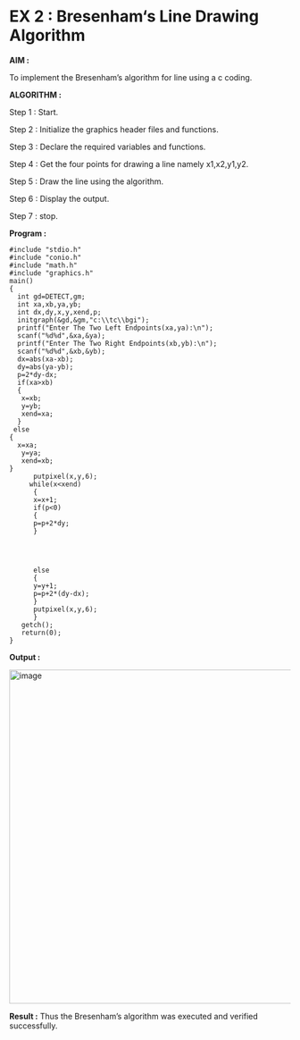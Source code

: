 # EX 2 : Bresenham‘s Line Drawing Algorithm

**AIM :**

 To  implement the Bresenham’s  algorithm for line using a c coding.

**ALGORITHM :**

   Step 1 : Start.
   
   Step 2 : Initialize the graphics header files and functions.

   Step 3 : Declare the required variables and functions.

   Step 4 : Get the four points for drawing a line namely x1,x2,y1,y2.

   Step 5 : Draw the line using the algorithm.

   Step  6 : Display the output.

   Step 7 : stop.

**Program :**

```
#include "stdio.h" 
#include "conio.h" 
#include "math.h" 
#include "graphics.h" 
main() 
{ 
  int gd=DETECT,gm; 
  int xa,xb,ya,yb; 
  int dx,dy,x,y,xend,p; 
  initgraph(&gd,&gm,"c:\\tc\\bgi"); 
  printf("Enter The Two Left Endpoints(xa,ya):\n"); 
  scanf("%d%d",&xa,&ya); 
  printf("Enter The Two Right Endpoints(xb,yb):\n"); 
  scanf("%d%d",&xb,&yb); 
  dx=abs(xa-xb); 
  dy=abs(ya-yb); 
  p=2*dy-dx; 
  if(xa>xb) 
  { 
   x=xb; 
   y=yb; 
   xend=xa; 
  } 
 else 
{  
  x=xa; 
   y=ya; 
   xend=xb; 
} 
      putpixel(x,y,6); 
     while(x<xend) 
      { 
      x=x+1; 
      if(p<0) 
      { 
      p=p+2*dy; 
      } 
 
 
 
 
      else   
      { 
      y=y+1; 
      p=p+2*(dy-dx);   
      } 
      putpixel(x,y,6); 
      } 
   getch(); 
   return(0); 
}

```

**Output :**

<img width="792" height="598" alt="image" src="https://github.com/user-attachments/assets/2fa46fb6-de14-4741-9a13-8e0ae5430d75" />




**Result :**
Thus the Bresenham’s algorithm was executed and verified successfully.

